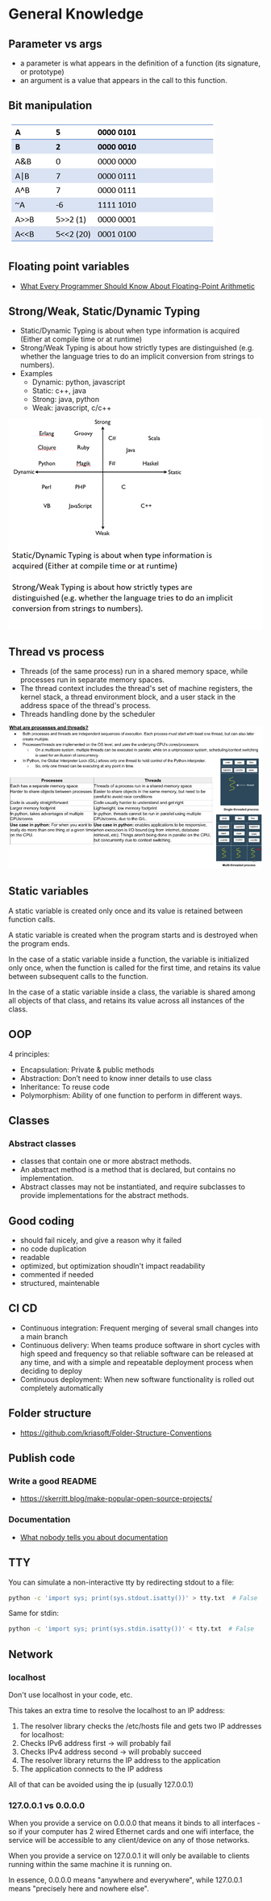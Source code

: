 # General Knowledge

## Parameter vs args

- a parameter is what appears in the definition of a function (its signature, or prototype)
- an argument is a value that appears in the call to this function.

## Bit manipulation

![](./bit-manipulations.png)

## Floating point variables

- [What Every Programmer Should Know About Floating-Point Arithmetic](https://floating-point-gui.de/)

## Strong/Weak, Static/Dynamic Typing

- Static/Dynamic Typing is about when type information is acquired (Either at compile time or at runtime)
- Strong/Weak Typing is about how strictly types are distinguished (e.g. whether the language tries to do an implicit conversion from strings to numbers).
- Examples
  - Dynamic: python, javascript
  - Static: c++, java
  - Strong: java, python
  - Weak: javascript, c/c++

![](./strongweakstaticdynamic_type.png)

## Thread vs process

- Threads (of the same process) run in a shared memory space, while processes run in separate memory spaces.
- The thread context includes the thread's set of machine registers, the kernel stack, a thread environment block, and a user stack in the address space of the thread's process.
- Threads handling done by the scheduler

![](./processes-threads.jpg)

## Static variables

A static variable is created only once and its value is retained between function calls.

A static variable is created when the program starts and is destroyed when the program ends.

In the case of a static variable inside a function, the variable is initialized only once, when the function is called for the first time, and retains its value between subsequent calls to the function.

In the case of a static variable inside a class, the variable is shared among all objects of that class, and retains its value across all instances of the class.

## OOP

4 principles:

- Encapsulation: Private & public methods
- Abstraction: Don’t need to know inner details to use class
- Inheritance: To reuse code
- Polymorphism:  Ability of one function to perform in different ways.

## Classes

### Abstract classes

- classes that contain one or more abstract methods.
- An abstract method is a method that is declared, but contains no implementation.
- Abstract classes may not be instantiated, and require subclasses to provide implementations for the abstract methods.

## Good coding

- should fail nicely, and give a reason why it failed
- no code duplication
- readable
- optimized, but optimization shoudln't impact readability
- commented if needed
- structured, maintenable

## CI CD

- Continuous integration: Frequent merging of several small changes into a main branch
- Continuous delivery: When teams produce software in short cycles with high speed and frequency so that reliable software can be released at any time, and with a simple and repeatable deployment process when deciding to deploy
- Continuous deployment: When new software functionality is rolled out completely automatically

## Folder structure

- <https://github.com/kriasoft/Folder-Structure-Conventions>

## Publish code

### Write a good README

- <https://skerritt.blog/make-popular-open-source-projects/>

### Documentation

- [What nobody tells you about documentation](https://www.divio.com/blog/documentation/)

## TTY

You can simulate a non-interactive tty by redirecting stdout to a file:

```bash
python -c 'import sys; print(sys.stdout.isatty())' > tty.txt  # False
```

Same for stdin:

```bash
python -c 'import sys; print(sys.stdin.isatty())' < tty.txt  # False
```

## Network

### localhost

Don't use localhost in your code, etc.

This takes an extra time to resolve the localhost to an IP address:

1. The resolver library checks the /etc/hosts file and gets two IP addresses for localhost:
2. Checks IPv6 address first -> will probably fail
3. Checks IPv4 address second -> will probably succeed
4. The resolver library returns the IP address to the application
5. The application connects to the IP address

All of that can be avoided using the ip (usually 127.0.0.1)

### 127.0.0.1 vs 0.0.0.0

When you provide a service on 0.0.0.0 that means it binds to all interfaces - so if your computer has 2 wired Ethernet cards and one wifi interface, the service will be accessible to any client/device on any of those networks.

When you provide a service on 127.0.0.1 it will only be available to clients running within the same machine it is running on.

In essence, 0.0.0.0 means "anywhere and everywhere", while 127.0.0.1 means "precisely here and nowhere else".
